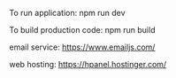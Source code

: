 To run application:
npm run dev

To build production code:
npm run build


email service:
https://www.emailjs.com/

web hosting:
https://hpanel.hostinger.com/